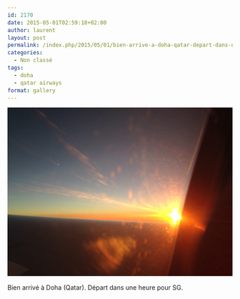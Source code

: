```yaml
---
id: 2170
date: 2015-05-01T02:59:18+02:00
author: laurent
layout: post
permalink: /index.php/2015/05/01/bien-arrive-a-doha-qatar-depart-dans-une-heure/
categories:
  - Non classé
tags:
  - doha
  - qatar airways
format: gallery
---
```

<img src="/images/2015/05/tumblr_nnnhmuIBg81uuvt0bo1_1280.jpg" />

Bien arrivé à Doha (Qatar). Départ dans une heure pour SG.